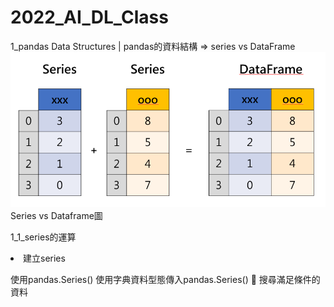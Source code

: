 # 2022_AI_DL_Class

1_pandas Data Structures | pandas的資料結構 => series vs DataFrame
![image](https://github.com/sunmer12345/2022_AI_DL_Class/blob/main/series_dataframe.png)
Series vs Dataframe圖

1_1_series的運算
<li>建立series</li>

使用pandas.Series()
使用字典資料型態傳入pandas.Series()
	搜尋滿足條件的資料
